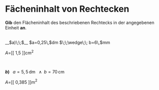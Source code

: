 <!--
version:  0.0.1

language: de


@style
input {
    text-align: center;
}

.flex-container {
    display: flex;
    flex-wrap: wrap;
    align-items: stretch;
    gap: 20px;
}

.flex-child {
    flex: 1;
    min-width: 350px;
    margin-right: 20px;
}

@media (max-width: 400px) {
    .flex-child {
        flex: 100%;
        margin-right: 0;
    }
}
@end
formula: \carry   \textcolor{red}{\scriptsize #1}
formula: \digit   \rlap{\carry{#1}}\phantom{#2}#2
formula: \permil  \text{‰}

import: https://raw.githubusercontent.com/LiaTemplates/Tikz-Jax/main/README.md

script: https://cdn.jsdelivr.net/gh/LiaTemplates/Tikz-Jax@main/dist/index.js


tags: Rechteck, Einheiten, Dezimalzahlen, Länge, Fläche, mittel, normal, Angeben

comment: Berechne den Flächeninhalt einer rechteckigen Fläche.

author: Martin Lommatzsch

-->




# Fächeninhalt von Rechtecken


**Gib** den Flächeninhalt des beschriebenen Rechtecks in der angegebenen Einheit **an**.

<br>


<section class="flex-container">

<div class="flex-child">
__$a)\;\;$__ $a=0,25\,$dm $\;\;\wedge\;\; b=6\,$mm

$A=$[[  1,5    ]]cm$^2$

<br>
</div>

<div class="flex-child">

__$b)\;\;$__ $a=5,5\,$dm $\;\;\wedge\;\; b=70\,$cm

$A=$[[  0,385  ]]m$^2$



</div>

</section>





<br>
<br>
<br>
<br>
<br>